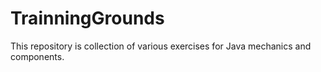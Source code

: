 # TrainningGrounds
This repository is collection of various exercises for Java mechanics and components.
